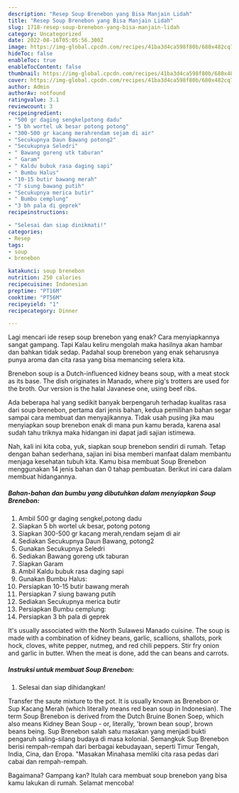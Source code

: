 ```yaml
---
description: "Resep Soup Brenebon yang Bisa Manjain Lidah"
title: "Resep Soup Brenebon yang Bisa Manjain Lidah"
slug: 1718-resep-soup-brenebon-yang-bisa-manjain-lidah
category: Uncategorized
date: 2022-08-16T05:05:56.300Z
image: https://img-global.cpcdn.com/recipes/41ba3d4ca598f80b/680x482cq70/soup-brenebon-foto-resep-utama.jpg
hideToc: false
enableToc: true
enableTocContent: false
thumbnail: https://img-global.cpcdn.com/recipes/41ba3d4ca598f80b/680x482cq70/soup-brenebon-foto-resep-utama.jpg
cover: https://img-global.cpcdn.com/recipes/41ba3d4ca598f80b/680x482cq70/soup-brenebon-foto-resep-utama.jpg
author: Admin
authorAv: notfound
ratingvalue: 3.1
reviewcount: 3
recipeingredient:
- "500 gr daging sengkelpotong dadu"
- "5 bh wortel uk besar potong potong"
- "300-500 gr kacang merahrendam sejam di air"
- "Secukupnya Daun Bawang potong2"
- "Secukupnya Seledri"
- " Bawang goreng utk taburan"
- " Garam"
- " Kaldu bubuk rasa daging sapi"
- " Bumbu Halus"
- "10-15 butir bawang merah"
- "7 siung bawang putih"
- "Secukupnya merica butir"
- " Bumbu cemplung"
- "3 bh pala di geprek"
recipeinstructions:

- "Selesai dan siap dinikmati!"
categories:
- Resep
tags:
- soup
- brenebon

katakunci: soup brenebon 
nutrition: 250 calories
recipecuisine: Indonesian
preptime: "PT16M"
cooktime: "PT56M"
recipeyield: "1"
recipecategory: Dinner

---
```



Lagi mencari ide resep soup brenebon yang enak? Cara menyiapkannya sangat gampang. Tapi Kalau keliru mengolah maka hasilnya akan hambar dan bahkan tidak sedap. Padahal soup brenebon yang enak seharusnya punya aroma dan cita rasa yang bisa memancing selera kita.


Brenebon soup is a Dutch-influenced kidney beans soup, with a meat stock as its base. The dish originates in Manado, where pig&#39;s trotters are used for the broth. Our version is the halal Javanese one, using beef ribs.

Ada beberapa hal yang sedikit banyak berpengaruh terhadap kualitas rasa dari soup brenebon, pertama dari jenis bahan, kedua pemilihan bahan segar sampai cara membuat dan menyajikannya. Tidak usah pusing jika mau menyiapkan soup brenebon enak di mana pun kamu berada, karena asal sudah tahu triknya maka hidangan ini dapat jadi sajian istimewa.


Nah, kali ini kita coba, yuk, siapkan soup brenebon sendiri di rumah. Tetap dengan bahan sederhana, sajian ini bisa memberi manfaat dalam membantu menjaga kesehatan tubuh kita. Kamu bisa membuat Soup Brenebon menggunakan 14 jenis bahan dan 0 tahap pembuatan. Berikut ini cara dalam membuat hidangannya.

<!--inarticleads1-->

##### Bahan-bahan dan bumbu yang dibutuhkan dalam menyiapkan Soup Brenebon:

1. Ambil 500 gr daging sengkel,potong dadu
1. Siapkan 5 bh wortel uk besar, potong potong
1. Siapkan 300-500 gr kacang merah,rendam sejam di air
1. Sediakan Secukupnya Daun Bawang, potong2
1. Gunakan Secukupnya Seledri
1. Sediakan  Bawang goreng utk taburan
1. Siapkan  Garam
1. Ambil  Kaldu bubuk rasa daging sapi
1. Gunakan  Bumbu Halus:
1. Persiapkan 10-15 butir bawang merah
1. Persiapkan 7 siung bawang putih
1. Sediakan Secukupnya merica butir
1. Persiapkan  Bumbu cemplung:
1. Persiapkan 3 bh pala di geprek


It&#39;s usually associated with the North Sulawesi Manado cuisine. The soup is made with a combination of kidney beans, garlic, scallions, shallots, pork hock, cloves, white pepper, nutmeg, and red chili peppers. Stir fry onion and garlic in butter. When the meat is done, add the can beans and carrots. 

<!--inarticleads2-->

##### Instruksi untuk membuat Soup Brenebon:


1. Selesai dan siap dihidangkan!

Transfer the saute mixture to the pot. It is usually known as Brenebon or Sup Kacang Merah (which literally means red bean soup in Indonesian). The term Soup Brenebon is derived from the Dutch Bruine Bonen Soep, which also means Kidney Bean Soup - or, literally, &#39;brown bean soup&#39;, brown beans being. Sup Brenebon salah satu masakan yang menjadi bukti pengaruh saling-silang budaya di masa kolonial. Semangkuk Sup Brenebon berisi rempah-rempah dari berbagai kebudayaan, seperti Timur Tengah, India, Cina, dan Eropa. &#34;Masakan Minahasa memliki cita rasa pedas dari cabai dan rempah-rempah. 

Bagaimana? Gampang kan? Itulah cara membuat soup brenebon yang bisa kamu lakukan di rumah. Selamat mencoba!
